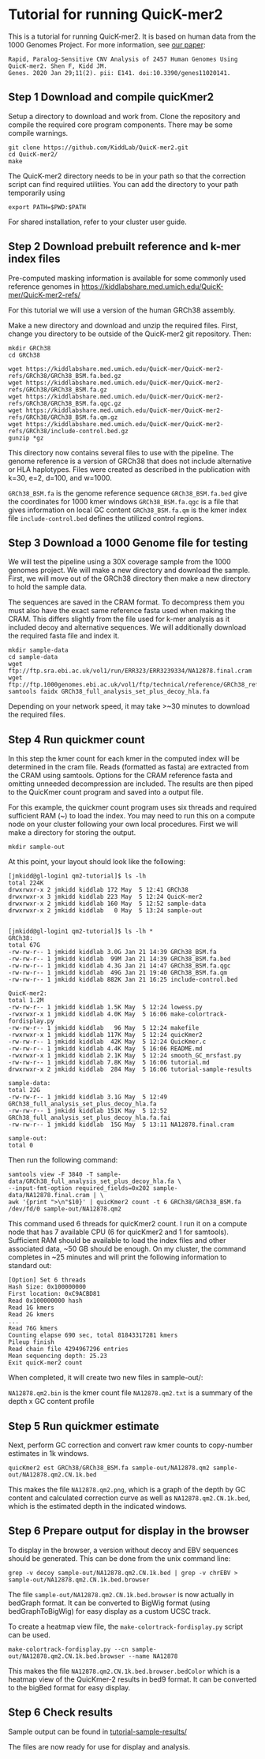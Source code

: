 # Tutorial for running QuicK-mer2
This is a tutorial for running QuicK-mer2.  It is based on human data from the 1000 
Genomes Project.  For more information, see [our paper](https://www.mdpi.com/2073-4425/11/2/141):

```
Rapid, Paralog-Sensitive CNV Analysis of 2457 Human Genomes Using QuicK-mer2. Shen F, Kidd JM.
Genes. 2020 Jan 29;11(2). pii: E141. doi:10.3390/genes11020141.
```


## Step 1 Download and compile quicKmer2

Setup a directory to download and work from.  Clone the repository and compile the required core program components.
There may be some compile warnings.

```
git clone https://github.com/KiddLab/QuicK-mer2.git
cd QuicK-mer2/
make
```

The QuicK-mer2 directory needs to be in your path so that the correction script can find required
utilities. You can add the directory to your path temporarily using 

```
export PATH=$PWD:$PATH
```

For shared installation, refer to your cluster user guide.

## Step 2 Download prebuilt reference and k-mer index files

Pre-computed masking information is available for some commonly used reference genomes in https://kiddlabshare.med.umich.edu/QuicK-mer/QuicK-mer2-refs/

For this tutorial we will use a version of the human GRCh38 assembly.

Make a new directory and download and unzip the required files. First, change you directory to be outside of the 
QuicK-mer2 git repository. Then:

```
mkdir GRCh38
cd GRCh38

wget https://kiddlabshare.med.umich.edu/QuicK-mer/QuicK-mer2-refs/GRCh38/GRCh38_BSM.fa.bed.gz
wget https://kiddlabshare.med.umich.edu/QuicK-mer/QuicK-mer2-refs/GRCh38/GRCh38_BSM.fa.gz
wget https://kiddlabshare.med.umich.edu/QuicK-mer/QuicK-mer2-refs/GRCh38/GRCh38_BSM.fa.qgc.gz
wget https://kiddlabshare.med.umich.edu/QuicK-mer/QuicK-mer2-refs/GRCh38/GRCh38_BSM.fa.qm.gz
wget https://kiddlabshare.med.umich.edu/QuicK-mer/QuicK-mer2-refs/GRCh38/include-control.bed.gz
gunzip *gz
```

This directory now contains several files to use with the  pipeline.  The genome reference
is a version of GRCh38 that does not include alternative or HLA haplotypes.  Files were created
as described in the publication with k=30, e=2, d=100, and w=1000.  

`GRCh38_BSM.fa` is the genome reference sequence
`GRCh38_BSM.fa.bed` give the coordinates for 1000 kmer windows
`GRCh38_BSM.fa.qgc` is a file that gives information on local GC content
`GRCh38_BSM.fa.qm` is the kmer index file
`include-control.bed` defines the utilized control regions.

## Step 3 Download a 1000 Genome file for testing

We will test the pipeline using a 30X coverage sample from the 1000 genomes project.
We will make a new directory and download the sample.  First, we will move out of the 
GRCh38 directory then make a new directory to hold the sample data.

The sequences are saved in the CRAM format.  To decompress them you must also have
the exact same reference fasta used when making the CRAM. This differs slightly 
from the file used for k-mer analysis as it included decoy and alternative sequences.  We
will additionally download the required fasta file and index it.

```
mkdir sample-data
cd sample-data
wget ftp://ftp.sra.ebi.ac.uk/vol1/run/ERR323/ERR3239334/NA12878.final.cram
wget ftp://ftp.1000genomes.ebi.ac.uk/vol1/ftp/technical/reference/GRCh38_reference_genome/GRCh38_full_analysis_set_plus_decoy_hla.fa
samtools faidx GRCh38_full_analysis_set_plus_decoy_hla.fa
```
Depending on your network speed, it may take >~30 minutes to download the required files.


## Step 4 Run quickmer count

In this step the kmer count for each kmer in the computed index will be determined in the cram file.
Reads (formatted as fasta) are extracted from the CRAM using samtools.  Options for the CRAM reference fasta
and omitting unneeded decompression are included.  The results are then piped to the QuicKmer count program
and saved into a output file.

For this example, the quickmer count program uses six threads and required sufficient RAM (~) to load
the index.  You may need to run this on a compute node on your cluster following your own local 
procedures. First we will make a directory for storing the output.

```
mkdir sample-out
```

At this point, your layout should look like the following:

```
[jmkidd@gl-login1 qm2-tutorial]$ ls -lh
total 224K
drwxrwxr-x 2 jmkidd kiddlab 172 May  5 12:41 GRCh38
drwxrwxr-x 3 jmkidd kiddlab 223 May  5 12:24 QuicK-mer2
drwxrwxr-x 2 jmkidd kiddlab 160 May  5 12:52 sample-data
drwxrwxr-x 2 jmkidd kiddlab   0 May  5 13:24 sample-out


[jmkidd@gl-login1 qm2-tutorial]$ ls -lh *
GRCh38:
total 67G
-rw-rw-r-- 1 jmkidd kiddlab 3.0G Jan 21 14:39 GRCh38_BSM.fa
-rw-rw-r-- 1 jmkidd kiddlab  99M Jan 21 14:39 GRCh38_BSM.fa.bed
-rw-rw-r-- 1 jmkidd kiddlab 4.3G Jan 21 14:47 GRCh38_BSM.fa.qgc
-rw-rw-r-- 1 jmkidd kiddlab  49G Jan 21 19:40 GRCh38_BSM.fa.qm
-rw-rw-r-- 1 jmkidd kiddlab 882K Jan 21 16:25 include-control.bed

QuicK-mer2:
total 1.2M
-rw-rw-r-- 1 jmkidd kiddlab 1.5K May  5 12:24 lowess.py
-rwxrwxr-x 1 jmkidd kiddlab 4.0K May  5 16:06 make-colortrack-fordisplay.py
-rw-rw-r-- 1 jmkidd kiddlab   96 May  5 12:24 makefile
-rwxrwxr-x 1 jmkidd kiddlab 117K May  5 12:24 quicKmer2
-rw-rw-r-- 1 jmkidd kiddlab  42K May  5 12:24 QuicKmer.c
-rw-rw-r-- 1 jmkidd kiddlab 4.4K May  5 16:06 README.md
-rwxrwxr-x 1 jmkidd kiddlab 2.1K May  5 12:24 smooth_GC_mrsfast.py
-rw-rw-r-- 1 jmkidd kiddlab 7.8K May  5 16:06 tutorial.md
drwxrwxr-x 2 jmkidd kiddlab  284 May  5 16:06 tutorial-sample-results

sample-data:
total 22G
-rw-rw-r-- 1 jmkidd kiddlab 3.1G May  5 12:49 GRCh38_full_analysis_set_plus_decoy_hla.fa
-rw-rw-r-- 1 jmkidd kiddlab 151K May  5 12:52 GRCh38_full_analysis_set_plus_decoy_hla.fa.fai
-rw-rw-r-- 1 jmkidd kiddlab  15G May  5 13:11 NA12878.final.cram

sample-out:
total 0

```

Then run the following command:

```
samtools view -F 3840 -T sample-data/GRCh38_full_analysis_set_plus_decoy_hla.fa \
--input-fmt-option required_fields=0x202 sample-data/NA12878.final.cram | \
awk '{print ">\n"$10}' | quicKmer2 count -t 6 GRCh38/GRCh38_BSM.fa /dev/fd/0 sample-out/NA12878.qm2
```

This command used 6 threads for quicKmer2 count.  I run it on a compute node that has 7 available CPU (6 for quicKmer2 and 1 for samtools). Sufficient
RAM should be available to load the index files and other associated data, ~50 GB should be enough. On my cluster, the command completes in ~25 minutes
and  will print the following information to standard out:

```
[Option] Set 6 threads
Hash Size: 0x100000000
First location: 0xC9ACBD81
Read 0x100000000 hash
Read 1G kmers
Read 2G kmers
...
Read 76G kmers
Counting elapse 690 sec, total 81843317281 kmers
Pileup finish
Read chain file 4294967296 entries
Mean sequencing depth: 25.23
Exit quicK-mer2 count
```

When completed, it will create two new files in sample-out/:

`NA12878.qm2.bin` is the kmer count file
`NA12878.qm2.txt` is a summary of the depth x GC content profile


## Step 5 Run quickmer estimate

Next, perform GC correction and convert raw kmer counts to copy-number estimates in 1k windows.

```
quicKmer2 est GRCh38/GRCh38_BSM.fa sample-out/NA12878.qm2 sample-out/NA12878.qm2.CN.1k.bed
```

This makes the file `NA12878.qm2.png`, which is a graph of the depth by GC content and calculated correction curve
as well as `NA12878.qm2.CN.1k.bed`, which is the estimated depth in the indicated windows.

## Step 6 Prepare output for display in the browser
To display in the browser, a version without decoy and EBV sequences should be generated.  This can be done
from the unix command line:

```
grep -v decoy sample-out/NA12878.qm2.CN.1k.bed | grep -v chrEBV > sample-out/NA12878.qm2.CN.1k.bed.browser
```

The file `sample-out/NA12878.qm2.CN.1k.bed.browser` is now actually in bedGraph format.  It can be converted
to BigWig format (using bedGraphToBigWig) for easy display as a custom UCSC track.


To create a heatmap view file, the `make-colortrack-fordisplay.py` script can be used.  

```
make-colortrack-fordisplay.py --cn sample-out/NA12878.qm2.CN.1k.bed.browser --name NA12878
```

This makes the file `NA12878.qm2.CN.1k.bed.browser.bedColor` which is a heatmap view of the QuicKmer-2 results in bed9 format. It can be converted 
to the bigBed format for easy display.


## Step 6 Check results
Sample output can be found in [tutorial-sample-results/](tutorial-sample-results/)

The files are now ready for use for display and analysis.
